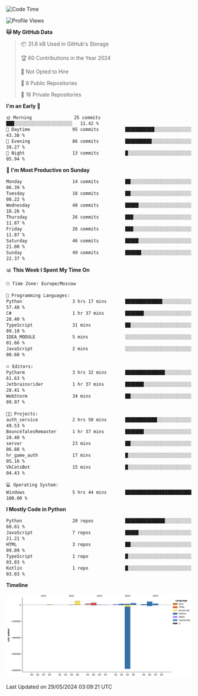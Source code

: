 <!--START_SECTION:waka-->
![Code Time](http://img.shields.io/badge/Code%20Time-344%20hrs%2026%20mins-blue)

![Profile Views](http://img.shields.io/badge/Profile%20Views-0-blue)

**🐱 My GitHub Data** 

> 📦 31.6 kB Used in GitHub's Storage 
 > 
> 🏆 60 Contributions in the Year 2024
 > 
> 🚫 Not Opted to Hire
 > 
> 📜 8 Public Repositories 
 > 
> 🔑 18 Private Repositories 
 > 
**I'm an Early 🐤** 

```text
🌞 Morning                25 commits          ███░░░░░░░░░░░░░░░░░░░░░░   11.42 % 
🌆 Daytime                95 commits          ███████████░░░░░░░░░░░░░░   43.38 % 
🌃 Evening                86 commits          ██████████░░░░░░░░░░░░░░░   39.27 % 
🌙 Night                  13 commits          █░░░░░░░░░░░░░░░░░░░░░░░░   05.94 % 
```
📅 **I'm Most Productive on Sunday** 

```text
Monday                   14 commits          ██░░░░░░░░░░░░░░░░░░░░░░░   06.39 % 
Tuesday                  18 commits          ██░░░░░░░░░░░░░░░░░░░░░░░   08.22 % 
Wednesday                40 commits          █████░░░░░░░░░░░░░░░░░░░░   18.26 % 
Thursday                 26 commits          ███░░░░░░░░░░░░░░░░░░░░░░   11.87 % 
Friday                   26 commits          ███░░░░░░░░░░░░░░░░░░░░░░   11.87 % 
Saturday                 46 commits          █████░░░░░░░░░░░░░░░░░░░░   21.00 % 
Sunday                   49 commits          ██████░░░░░░░░░░░░░░░░░░░   22.37 % 
```


📊 **This Week I Spent My Time On** 

```text
🕑︎ Time Zone: Europe/Moscow

💬 Programming Languages: 
Python                   3 hrs 17 mins       ██████████████░░░░░░░░░░░   57.48 % 
C#                       1 hr 37 mins        ███████░░░░░░░░░░░░░░░░░░   28.40 % 
TypeScript               31 mins             ██░░░░░░░░░░░░░░░░░░░░░░░   09.10 % 
IDEA_MODULE              5 mins              ░░░░░░░░░░░░░░░░░░░░░░░░░   01.66 % 
JavaScript               2 mins              ░░░░░░░░░░░░░░░░░░░░░░░░░   00.60 % 

🔥 Editors: 
PyCharm                  3 hrs 32 mins       ███████████████░░░░░░░░░░   61.63 % 
Jetbrainsrider           1 hr 37 mins        ███████░░░░░░░░░░░░░░░░░░   28.41 % 
WebStorm                 34 mins             ██░░░░░░░░░░░░░░░░░░░░░░░   09.97 % 

🐱‍💻 Projects: 
auth_service             2 hrs 50 mins       ████████████░░░░░░░░░░░░░   49.53 % 
BounceTalesRemaster      1 hr 37 mins        ███████░░░░░░░░░░░░░░░░░░   28.40 % 
server                   23 mins             ██░░░░░░░░░░░░░░░░░░░░░░░   06.88 % 
hr_game_auth             17 mins             █░░░░░░░░░░░░░░░░░░░░░░░░   05.16 % 
VkCatsBot                15 mins             █░░░░░░░░░░░░░░░░░░░░░░░░   04.43 % 

💻 Operating System: 
Windows                  5 hrs 44 mins       █████████████████████████   100.00 % 
```

**I Mostly Code in Python** 

```text
Python                   20 repos            ███████████████░░░░░░░░░░   60.61 % 
JavaScript               7 repos             █████░░░░░░░░░░░░░░░░░░░░   21.21 % 
HTML                     3 repos             ██░░░░░░░░░░░░░░░░░░░░░░░   09.09 % 
TypeScript               1 repo              █░░░░░░░░░░░░░░░░░░░░░░░░   03.03 % 
Kotlin                   1 repo              █░░░░░░░░░░░░░░░░░░░░░░░░   03.03 % 
```



**Timeline**

![Lines of Code chart](https://raw.githubusercontent.com/adlemx/adlemx/main/assets/bar_graph.png)


 Last Updated on 29/05/2024 03:09:21 UTC
<!--END_SECTION:waka-->
